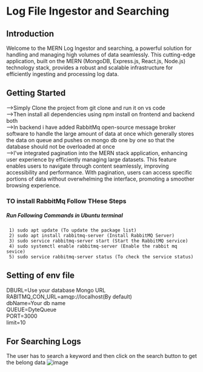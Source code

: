 # Log File Ingestor and Searching
## Introduction
Welcome to the MERN Log Ingestor and searching, a powerful solution for handling and managing high volumes of data seamlessly. This cutting-edge application, built on the MERN (MongoDB, Express.js, React.js, Node.js) technology stack, provides a robust and scalable infrastructure for efficiently ingesting and processing log data.
## Getting Started
-->Simply Clone the project from git clone and run it on vs code<br>
-->Then install all dependencies using npm install on frontend and backend both<br>
-->In backend i have added RabbitMq open-source message broker software to handle the large amount of data at once which generally stores the data on queue and pushes on mongo db one by one so that the database should not be overloaded at once<br>
-->I've integrated pagination into the MERN stack application, enhancing user experience by efficiently managing large datasets. This feature enables users to navigate through content seamlessly, improving accessibility and performance. With pagination, users can access specific portions of data without overwhelming the interface, promoting a smoother browsing experience.
### TO install RabbitMq Follow THese Steps
 ##### Run Following Commands in Ubuntu terminal
     1) sudo apt update (To update the package list)
     2) sudo apt install rabbitmq-server (Install RabbitMQ Server)
     3) sudo service rabbitmq-server start (Start the RabbitMQ service)
     4) sudo systemctl enable rabbitmq-server (Enable the rabbit mq sevice)
     5) sudo service rabbitmq-server status (To check the service status)
## Setting of env file 
DBURL=Use your database Mongo URL<br>
RABITMQ_CON_URL=amqp://localhost(By default)<br>
dbName=Your db name<br>
QUEUE=DyteQueue<br>
PORT=3000<br>
limit=10<br>
## For Searching Logs
The user has to search a keyword and then click on the search button to get  the belong data
![image](https://github.com/dyte-submissions/november-2023-hiring-omsingh4321/assets/110286904/54525053-6ee2-4b6b-a760-ebc58a5fd275)
